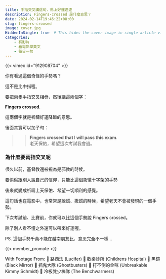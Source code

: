 ```yaml
---
title: 手指交叉講這句，馬上好運連連
description: Fingers-crossed 是什麼意思？
date: 2024-02-14T19:46:22+08:00
slug: fingers-croosed
image: cover.jpg
HiddenInSingle: true  # This hides the cover image in single article view
categories:
    - 有影片
    - 看電影學英文
    - 每日一句
---
```


{{< vimeo id="912908704" >}}

你有看過這個奇怪的手勢嗎？

這不是比中指喔。

要把兩隻手指交叉相疊，然後講這兩個字：

**Fingers crossed.**   

這兩個字就是祈禱好運降臨的意思。

後面其實可以加子句：

>> **Fingers crossed that I will pass this exam.**   
>> 老天保佑，希望這次考試我會過。

### 為什麼要兩指交叉呢 

很久以前，基督教還被視為是邪教的時候。

要偷偷跟別人說自己的信仰，只能比這個象徵十字架的手勢

後來就變成祈禱上天保佑、希望一切順利的感覺。

這句話也在電影中，也常常是說謊、撒謊的時候，希望老天不會被發現的一個手勢。

下次考試前、比賽前，你就可以比這個手勢說 Fingers crossed。

除了別人看不懂之外還可以帶來好運喔。

PS. 這個手勢千萬不能在越南朋友比，意思完全不一樣...

{{< member_promote >}}

With Footage From:
🎥 路西法 (Lucifer)
🎥 歡樂診所 (Childrens Hospital)
🎥 黑鏡 (Black Mirror)
🎥 抓鬼大隊 (Ghostbusters)
🎥 打不倒的金咪 (Unbreakable Kimmy Schmidt)
🎥 冷板凳少棒隊 (The Benchwarmers)

